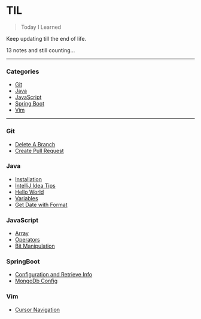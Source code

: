 # TIL

> Today I Learned

Keep updating till the end of life.

13 notes and still counting...

---

### Categories

* [Git](#git)
* [Java](#java)
* [JavaScript](#javascript)
* [Spring Boot](#springboot)
* [Vim](#vim)


---

### Git

- [Delete A Branch](Git/delete-a-branch.md)
- [Create Pull Request](Git/create-pull-request.md)

### Java

- [Installation](Java/install.md)
- [IntelliJ Idea Tips](Java/intellij-idea-tips.md)
- [Hello World](Java/hello-world.md)
- [Variables](Java/variables.md)
- [Get Date with Format](Java/get-date-with-format.md)

### JavaScript

- [Array](JavaScript/array.md)
- [Operators](JavaScript/operators.md)
- [Bit Manipulation](JavaScript/bit-manipulation.md)

### SpringBoot

- [Configuration and Retrieve Info](SpringBoot/configuration-and-retrieve.md)
- [MongoDb Config](SpringBoot/mongodb-config.md)

### Vim

- [Cursor Navigation](Vim/cursor-navigation.md)


